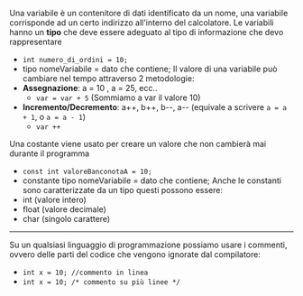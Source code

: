 Una variabile è un contenitore di dati identificato da un nome, una variabile corrisponde ad un certo indirizzo all'interno del calcolatore. Le variabili hanno un **tipo**  che deve essere adeguato al tipo di informazione che devo rappresentare
- `int numero_di_ordini = 10;`
- tipo nomeVariabile = dato che contiene;
Il valore di una variabile può cambiare nel tempo attraverso 2 metodologie:
- **Assegnazione**: a = 10 , a = 25, ecc..
	- `var = var + 5` (Sommiamo a var il valore 10)
- **Incremento/Decremento**: a++, b++, b--, a-- (equivale a scrivere `a = a + 1`, o `a = a - 1`)
	- `var ++`

Una costante viene usato per creare un valore che non cambierà mai durante il programma
- `const int valoreBanconotaA = 10;`
- constante tipo nomeVariabile = dato che contiene;
Anche le constanti sono caratterizzate da un tipo questi possono essere:
- int (valore intero)
- float (valore decimale)
- char (singolo carattere)
---
Su un qualsiasi linguaggio di programmazione possiamo usare i commenti, ovvero delle parti del codice che vengono ignorate dal compilatore:
- `int x = 10; //commento in linea`
- `int x = 10; /* commento su più linee */`